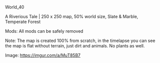 World_40

A Riverious Tale | 250 x 250 map, 50% world size, Slate & Marble, Temperate Forest 

Mods: All mods can be safely removed

Note: The map is created 100% from scratch, in the timelapse you can see the map is flat without terrain, just dirt and animals. No plants as well.

Image: https://imgur.com/a/MuT85B7
